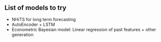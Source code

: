 ## List of models to try
- NHiTS for long term forecasting
- AutoEncoder + LSTM
- Econometric Bayesian model: Linear regression of past features + other generation